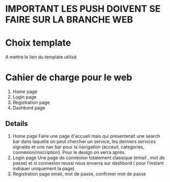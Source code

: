 # IMPORTANT LES PUSH DOIVENT SE FAIRE SUR LA BRANCHE WEB

# Choix template 
A mettre le lien du template utilisé

# Cahier de charge pour le web

1. Home page
2. Login page
3. Registration page
4. Dashbord page



## Details
1. Home page 
Faire une page d'accueil mais qui presenterait une search bar dans laquelle on peut chercher un service,  les derniers services signalés et une nav bar pour la navigation (acceuil, categories, connexion/inscription). Pour le design on verra après.
2. Login page
Une page de connexion totalement classique (email , mot de passe) et si connexion reussi nous enverra sur dashbord ( pour l'instant indiquer uniquement la page)
3. Registration page
email, mot de passe, confirmer mot de passe

